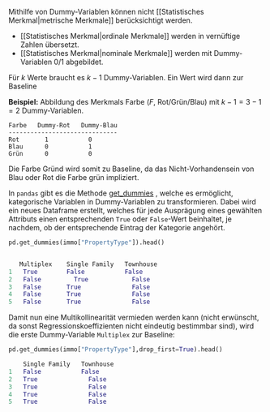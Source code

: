 Mithilfe von Dummy-Variablen können nicht [[Statistisches Merkmal|metrische Merkmale]] berücksichtigt werden.

- [[Statistisches Merkmal|ordinale Merkmale]] werden in vernüftige Zahlen übersetzt.
- [[Statistisches Merkmal|nominale Merkmale]] werden mit Dummy-Variablen $0/1$ abgebildet.

Für $k$ Werte braucht es $k-1$ Dummy-Variablen. Ein Wert wird dann zur Baseline

**Beispiel:**
Abbildung des Merkmals Farbe ($F$, Rot/Grün/Blau) mit $k-1=3-1=2$ Dummy-Variablen.
```
Farbe   Dummy-Rot   Dummy-Blau
------------------------------
Rot       1           0
Blau      0           1
Grün      0           0
```

Die Farbe Gründ wird somit zu Baseline, da das Nicht-Vorhandensein von Blau oder Rot die Farbe grün impliziert.

In `pandas` gibt es die Methode [get_dummies](https://pandas.pydata.org/docs/reference/api/pandas.get_dummies.html) , welche es ermöglicht, kategorische Variablen in Dummy-Variablen zu transformieren. Dabei wird ein neues Dataframe erstellt, welches für jede Ausprägung eines gewählten Attributs einen entsprechenden `True` oder `False`-Wert beinhaltet, je nachdem, ob der entsprechende Eintrag der Kategorie angehört.
```python
pd.get_dummies(immo["PropertyType"]).head()


   Multiplex 	Single Family 	Townhouse
1 	True        False           False
2 	False   	  True 	          False
3 	False 	    True 	          False
4 	False 	    True 	          False
5 	False       True 	          False
```

Damit nun eine Multikollinearität vermieden werden kann (nicht erwünscht, da sonst Regressionskoeffizienten nicht eindeutig bestimmbar sind), wird die erste Dummy-Variable `Multiplex`
zur Baseline:
```python
pd.get_dummies(immo["PropertyType"],drop_first=True).head()

 	Single Family 	Townhouse
1   False           False
2   True 	          False
3   True 	          False
4   True 	          False
5   True 	          False
```

